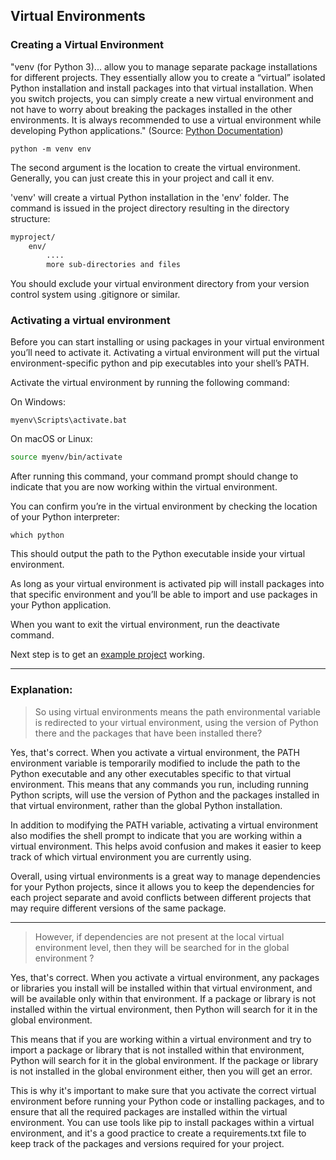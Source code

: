 ## Virtual Environments

### Creating a Virtual Environment

"venv (for Python 3)... allow you to manage separate package installations for different projects. 
They essentially allow you to create a “virtual” isolated Python installation and install packages into that virtual installation. 
When you switch projects, you can simply create a new virtual environment and not have to worry about breaking the packages installed in the other environments. 
It is always recommended to use a virtual environment while developing Python applications." 
(Source: [Python Documentation](https://packaging.python.org/en/latest/guides/installing-using-pip-and-virtual-environments/#creating-a-virtual-environment))

```
python -m venv env
```

The second argument is the location to create the virtual environment. 
Generally, you can just create this in your project and call it env.

'venv' will create a virtual Python installation in the 'env' folder. 
The command is issued in the project directory resulting in the directory structure:

```markdown
myproject/
    env/ 
        ....
        more sub-directories and files 
```

You should exclude your virtual environment directory from your version control system using .gitignore or similar.

### Activating a virtual environment

Before you can start installing or using packages in your virtual environment you’ll need to activate it. 
Activating a virtual environment will put the virtual environment-specific python and pip executables into your shell’s PATH.

Activate the virtual environment by running the following command:

On Windows:

```
myenv\Scripts\activate.bat
```

On macOS or Linux:

```bash
source myenv/bin/activate
```

After running this command, your command prompt should change to indicate that you are now working within the virtual environment.

You can confirm you’re in the virtual environment by checking the location of your Python interpreter:

```
which python
```

This should output the path to the Python executable inside your virtual environment. 

As long as your virtual environment is activated pip will install packages into that specific environment 
and you’ll be able to import and use packages in your Python application.

When you want to exit the virtual environment, run the deactivate command.

Next step is to get an [example project](https://github.com/jonfernq/Learning/tree/main/SphinxPythonDocumentation/BasicSphinxExampleProject) working.

---
### Explanation: 

> So using virtual environments means the path environmental variable is redirected to your virtual environment, using the version of Python there and the packages that have been installed there? 

Yes, that's correct. When you activate a virtual environment, the PATH environment variable is temporarily modified to include the path to the Python executable and any other executables specific to that virtual environment. This means that any commands you run, including running Python scripts, will use the version of Python and the packages installed in that virtual environment, rather than the global Python installation.

In addition to modifying the PATH variable, activating a virtual environment also modifies the shell prompt to indicate that you are working within a virtual environment. This helps avoid confusion and makes it easier to keep track of which virtual environment you are currently using.

Overall, using virtual environments is a great way to manage dependencies for your Python projects, since it allows you to keep the dependencies for each project separate and avoid conflicts between different projects that may require different versions of the same package.

---
> However, if dependencies are not present at the local virtual environment level, then they will be searched for in the global environment ? 

Yes, that's correct. When you activate a virtual environment, any packages or libraries you install will be installed within that virtual environment, and will be available only within that environment. If a package or library is not installed within the virtual environment, then Python will search for it in the global environment.

This means that if you are working within a virtual environment and try to import a package or library that is not installed within that environment, Python will search for it in the global environment. If the package or library is not installed in the global environment either, then you will get an error.

This is why it's important to make sure that you activate the correct virtual environment before running your Python code or installing packages, and to ensure that all the required packages are installed within the virtual environment. You can use tools like pip to install packages within a virtual environment, and it's a good practice to create a requirements.txt file to keep track of the packages and versions required for your project.


